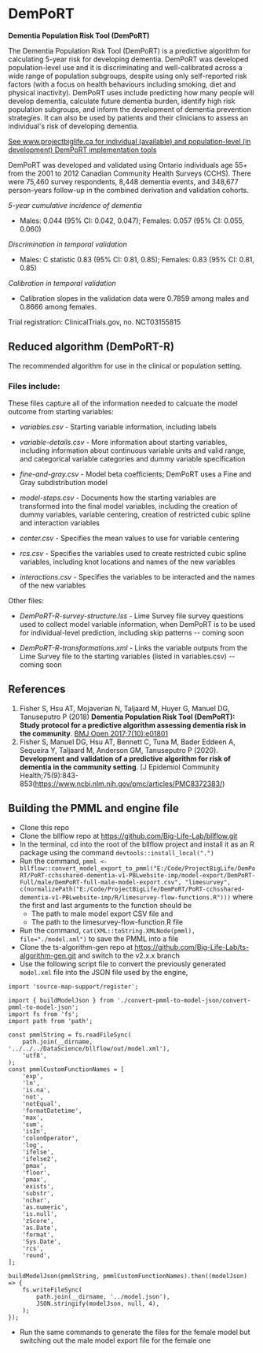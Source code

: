 # DemPoRT

**Dementia Population Risk Tool (DemPoRT)**

The Dementia Population Risk Tool (DemPoRT) is a predictive algorithm for calculating 5-year risk for developing dementia. DemPoRT was developed population-level use and it is discriminating and well-calibrated across a wide range of population subgroups, despite using only self-reported risk factors (with a focus on health behaviours including smoking, diet and physical inactivity). DemPoRT uses include predicting how many people will develop dementia, calculate future dementia burden, identify high risk population subgroups, and inform the development of dementia prevention strategies. It can also be used by patients and their clinicians to assess an individual's risk of developing dementia.

<ins>See www.projectbiglife.ca for individual (available) and population-level (in development) DemPoRT implementation tools</ins>

DemPoRT was developed and validated using Ontario individuals age 55+ from the 2001 to 2012 Canadian Community Health Surveys (CCHS). There were 75,460 survey respondents, 8,448 dementia events, and 348,677 person-years follow-up in the combined derivation and validation cohorts.

_5-year cumulative incidence of dementia_

- Males: 0.044 (95% CI: 0.042, 0.047); Females: 0.057 (95% CI: 0.055, 0.060)

_Discrimination in temporal validation_

- Males: C statistic 0.83 (95% CI: 0.81, 0.85); Females: 0.83 (95% CI: 0.81, 0.85)

_Calibration in temporal validation_

- Calibration slopes in the validation data were 0.7859 among males and 0.8666 among females.

Trial registration: ClinicalTrials.gov, no. NCT03155815

## Reduced algorithm (DemPoRT-R)

The recommended algorithm for use in the clinical or population setting.

### Files include:

These files capture all of the information needed to calcuate the model outcome from starting variables:

- _variables.csv_ - Starting variable information, including labels

- _variable-details.csv_ - More information about starting variables, including information about continuous variable units and valid range, and categorical variable categories and dummy variable specification

- _fine-and-gray.csv_ - Model beta coefficients; DemPoRT uses a Fine and Gray subdistribution model

- _model-steps.csv_ - Documents how the starting variables are transformed into the final model variables, including the creation of dummy variables, variable centering, creation of restricted cubic spline and interaction variables

- _center.csv_ - Specifies the mean values to use for variable centering

- _rcs.csv_ - Specifies the variables used to create restricted cubic spline variables, including knot locations and names of the new variables

- _interactions.csv_ - Specifies the variables to be interacted and the names of the new variables

Other files:

- _DemPoRT-R-survey-structure.lss_ - Lime Survey file survey questions used to collect model variable information, when DemPoRT is to be used for individual-level prediction, including skip patterns -- coming soon

- _DemPoRT-R-transformations.xml_ - Links the variable outputs from the Lime Survey file to the starting variables (listed in variables.csv) -- coming soon

## References

1. Fisher S, Hsu AT, Mojaverian N, Taljaard M, Huyer G, Manuel DG, Tanuseputro P (2018) **Dementia Population Risk Tool (DemPoRT): Study protocol for a predictive algorithm assessing dementia risk in the community**. [BMJ Open 2017;7(10):e01801](https://bmjopen.bmj.com/content/7/10/e018018)
2. Fisher S, Manuel DG, Hsu AT, Bennett C, Tuna M, Bader Eddeen A, Sequeira Y, Taljaard M, Anderson GM, Tanuseputro P (2020). **Development and validation of a predictive algorithm for risk of dementia in the community setting**. [J Epidemiol Community Health;75(9):843-853(https://www.ncbi.nlm.nih.gov/pmc/articles/PMC8372383/)

## Building the PMML and engine file

* Clone this repo
* Clone the bllflow repo at https://github.com/Big-Life-Lab/bllflow.git
* In the terminal, cd into the root of the bllflow project and install it as an R package using the command `devtools::install_local(".")`
* Run the command, `pmml <- bllflow::convert_model_export_to_pmml("E:/Code/ProjectBigLife/DemPoRT/PoRT-cchsshared-dementia-v1-PBLwebsite-imp/model-export/DemPoRT-Full/male/DemPoRT-full-male-model-export.csv", "limesurvey", c(normalizePath("E:/Code/ProjectBigLife/DemPoRT/PoRT-cchsshared-dementia-v1-PBLwebsite-imp/R/limesurvey-flow-functions.R")))` where the first and last arguments to the function should be 
    * The path to male model export CSV file and 
    * The path to the limesurvey-flow-function.R file
* Run the command, `cat(XML::toString.XMLNode(pmml), file="./model.xml")` to save the PMML into a file
* Clone the ts-algorithm-gen repo at https://github.com/Big-Life-Lab/ts-algorithm-gen.git and switch to the v2.x.x branch
* Use the following script file to convert the previously generated `model.xml` file into the JSON file used by the engine,

```{javascript}
import 'source-map-support/register';

import { buildModelJson } from './convert-pmml-to-model-json/convert-pmml-to-model-json';
import fs from 'fs';
import path from 'path';

const pmmlString = fs.readFileSync(
    path.join(__dirname, '../../../DataScience/bllflow/out/model.xml'),
    'utf8',
);
const pmmlCustomFunctionNames = [
    'exp',
    'ln',
    'is.na',
    'not',
    'notEqual',
    'formatDatetime',
    'max',
    'sum',
    'isIn',
    'colonOperator',
    'log',
    'ifelse',
    'ifelse2',
    'pmax',
    'floor',
    'pmax',
    'exists',
    'substr',
    'nchar',
    'as.numeric',
    'is.null',
    'zScore',
    'as.Date',
    'format',
    'Sys.Date',
    'rcs',
    'round',
];

buildModelJson(pmmlString, pmmlCustomFunctionNames).then((modelJson) => {
    fs.writeFileSync(
        path.join(__dirname, '../model.json'),
        JSON.stringify(modelJson, null, 4),
    );
});
```

* Run the same commands to generate the files for the female model but switching out the male model export file for the female one


